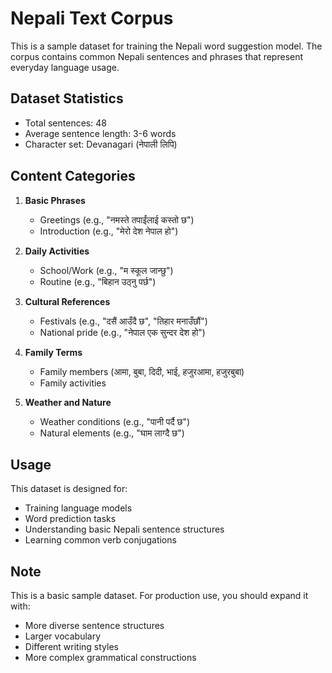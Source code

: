 # Nepali Text Corpus

This is a sample dataset for training the Nepali word suggestion model. The corpus contains common Nepali sentences and phrases that represent everyday language usage.

## Dataset Statistics
- Total sentences: 48
- Average sentence length: 3-6 words
- Character set: Devanagari (नेपाली लिपि)

## Content Categories
1. **Basic Phrases**
   - Greetings (e.g., "नमस्ते तपाईंलाई कस्तो छ")
   - Introduction (e.g., "मेरो देश नेपाल हो")

2. **Daily Activities**
   - School/Work (e.g., "म स्कूल जान्छु")
   - Routine (e.g., "बिहान उठ्नु पर्छ")

3. **Cultural References**
   - Festivals (e.g., "दसैं आउँदै छ", "तिहार मनाउँछौं")
   - National pride (e.g., "नेपाल एक सुन्दर देश हो")

4. **Family Terms**
   - Family members (आमा, बुबा, दिदी, भाई, हजुरआमा, हजुरबुबा)
   - Family activities

5. **Weather and Nature**
   - Weather conditions (e.g., "पानी पर्दै छ")
   - Natural elements (e.g., "घाम लाग्दै छ")

## Usage
This dataset is designed for:
- Training language models
- Word prediction tasks
- Understanding basic Nepali sentence structures
- Learning common verb conjugations

## Note
This is a basic sample dataset. For production use, you should expand it with:
- More diverse sentence structures
- Larger vocabulary
- Different writing styles
- More complex grammatical constructions 
